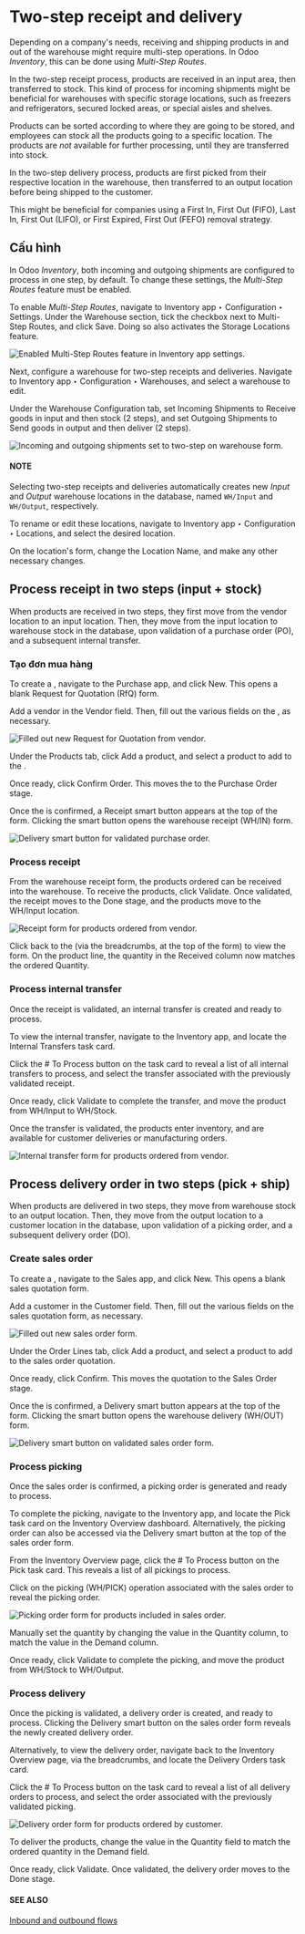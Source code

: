 # Two-step receipt and delivery

Depending on a company's needs, receiving and shipping products in and out of the warehouse might
require multi-step operations. In Odoo *Inventory*, this can be done using *Multi-Step Routes*.

In the two-step receipt process, products are received in an input area, then transferred to stock.
This kind of process for incoming shipments might be beneficial for warehouses with specific storage
locations, such as freezers and refrigerators, secured locked areas, or special aisles and shelves.

Products can be sorted according to where they are going to be stored, and employees can stock all
the products going to a specific location. The products are *not* available for further processing,
until they are transferred into stock.

In the two-step delivery process, products are first picked from their respective location in the
warehouse, then transferred to an output location before being shipped to the customer.

This might be beneficial for companies using a First In, First Out (FIFO), Last In, First Out
(LIFO), or First Expired, First Out (FEFO) removal strategy.

## Cấu hình

In Odoo *Inventory*, both incoming and outgoing shipments are configured to process in one step, by
default. To change these settings, the *Multi-Step Routes* feature must be enabled.

To enable *Multi-Step Routes*, navigate to Inventory app ‣ Configuration ‣
Settings. Under the Warehouse section, tick the checkbox next to Multi-Step
Routes, and click Save. Doing so also activates the Storage Locations
feature.

![Enabled Multi-Step Routes feature in Inventory app settings.](applications/inventory_and_mrp/inventory/shipping_receiving/daily_operations/receipts_delivery_two_steps/receipts-delivery-two-steps-settings.png)

Next, configure a warehouse for two-step receipts and deliveries. Navigate to
Inventory app ‣ Configuration ‣ Warehouses, and select a warehouse to edit.

Under the Warehouse Configuration tab, set Incoming Shipments to
Receive goods in input and then stock (2 steps), and set Outgoing Shipments
to Send goods in output and then deliver (2 steps).

![Incoming and outgoing shipments set to two-step on warehouse form.](applications/inventory_and_mrp/inventory/shipping_receiving/daily_operations/receipts_delivery_two_steps/receipts-delivery-two-steps-shipments.png)

#### NOTE
Selecting two-step receipts and deliveries automatically creates new *Input* and *Output*
warehouse locations in the database, named `WH/Input` and `WH/Output`, respectively.

To rename or edit these locations, navigate to Inventory app ‣ Configuration
‣ Locations, and select the desired location.

On the location's form, change the Location Name, and make any other necessary
changes.

## Process receipt in two steps (input + stock)

When products are received in two steps, they first move from the vendor location to an input
location. Then, they move from the input location to warehouse stock in the database, upon
validation of a purchase order (PO), and a subsequent internal transfer.

### Tạo đơn mua hàng

To create a , navigate to the Purchase app, and click New. This
opens a blank Request for Quotation (RfQ) form.

Add a vendor in the Vendor field. Then, fill out the various fields on the , as
necessary.

![Filled out new Request for Quotation from vendor.](applications/inventory_and_mrp/inventory/shipping_receiving/daily_operations/receipts_delivery_two_steps/receipts-delivery-two-steps-new-rfq.png)

Under the Products tab, click Add a product, and select a product to add to
the .

Once ready, click Confirm Order. This moves the  to the Purchase Order
stage.

Once the  is confirmed, a Receipt smart button appears at the top of the form.
Clicking the smart button opens the warehouse receipt (WH/IN) form.

![Delivery smart button for validated purchase order.](applications/inventory_and_mrp/inventory/shipping_receiving/daily_operations/receipts_delivery_two_steps/receipts-delivery-two-steps-smart-button.png)

### Process receipt

From the warehouse receipt form, the products ordered can be received into the warehouse. To receive
the products, click Validate. Once validated, the receipt moves to the Done
stage, and the products move to the WH/Input location.

![Receipt form for products ordered from vendor.](applications/inventory_and_mrp/inventory/shipping_receiving/daily_operations/receipts_delivery_two_steps/receipts-delivery-two-steps-receipt-form.png)

Click back to the  (via the breadcrumbs, at the top of the form) to view the  form. On the
product line, the quantity in the Received column now matches the ordered
Quantity.

### Process internal transfer

Once the receipt is validated, an internal transfer is created and ready to process.

To view the internal transfer, navigate to the Inventory app, and locate the
Internal Transfers task card.

Click the # To Process button on the task card to reveal a list of all internal
transfers to process, and select the transfer associated with the previously validated receipt.

Once ready, click Validate to complete the transfer, and move the product from
WH/Input to WH/Stock.

Once the transfer is validated, the products enter inventory, and are available for customer
deliveries or manufacturing orders.

![Internal transfer form for products ordered from vendor.](applications/inventory_and_mrp/inventory/shipping_receiving/daily_operations/receipts_delivery_two_steps/receipts-delivery-two-steps-internal-transfer.png)

<a id="inventory-shipping-receiving-two-step-delivery"></a>

## Process delivery order in two steps (pick + ship)

When products are delivered in two steps, they move from warehouse stock to an output location.
Then, they move from the output location to a customer location in the database, upon validation of
a picking order, and a subsequent delivery order (DO).

### Create sales order

To create a , navigate to the Sales app, and click New. This
opens a blank sales quotation form.

Add a customer in the Customer field. Then, fill out the various fields on the sales
quotation form, as necessary.

![Filled out new sales order form.](applications/inventory_and_mrp/inventory/shipping_receiving/daily_operations/receipts_delivery_two_steps/receipts-delivery-two-steps-new-sales-order.png)

Under the Order Lines tab, click Add a product, and select a product to add
to the sales order quotation.

Once ready, click Confirm. This moves the quotation to the Sales Order
stage.

Once the  is confirmed, a Delivery smart button appears at the top of the form.
Clicking the smart button opens the warehouse delivery (WH/OUT) form.

![Delivery smart button on validated sales order form.](applications/inventory_and_mrp/inventory/shipping_receiving/daily_operations/receipts_delivery_two_steps/receipts-delivery-two-steps-delivery-button.png)

### Process picking

Once the sales order is confirmed, a picking order is generated and ready to process.

To complete the picking, navigate to the Inventory app, and locate the Pick
task card on the Inventory Overview dashboard. Alternatively, the picking order can also
be accessed via the Delivery smart button at the top of the sales order form.

From the Inventory Overview page, click the # To Process button on the
Pick task card. This reveals a list of all pickings to process.

Click on the picking (WH/PICK) operation associated with the sales order to reveal the picking
order.

![Picking order form for products included in sales order.](applications/inventory_and_mrp/inventory/shipping_receiving/daily_operations/receipts_delivery_two_steps/receipts-delivery-two-steps-picking-form.png)

Manually set the quantity by changing the value in the Quantity column, to match the
value in the Demand column.

Once ready, click Validate to complete the picking, and move the product from
WH/Stock to WH/Output.

### Process delivery

Once the picking is validated, a delivery order is created, and ready to process. Clicking the
Delivery smart button on the sales order form reveals the newly created delivery order.

Alternatively, to view the delivery order, navigate back to the Inventory Overview page,
via the breadcrumbs, and locate the Delivery Orders task card.

Click the # To Process button on the task card to reveal a list of all delivery orders
to process, and select the order associated with the previously validated picking.

![Delivery order form for products ordered by customer.](applications/inventory_and_mrp/inventory/shipping_receiving/daily_operations/receipts_delivery_two_steps/receipts-delivery-two-steps-delivery-order.png)

To deliver the products, change the value in the Quantity field to match the ordered
quantity in the Demand field.

Once ready, click Validate. Once validated, the delivery order moves to the
Done stage.

#### SEE ALSO
[Inbound and outbound flows](../daily_operations.md)
